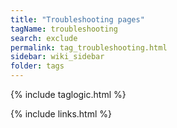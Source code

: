 ```yaml
---
title: "Troubleshooting pages"
tagName: troubleshooting
search: exclude
permalink: tag_troubleshooting.html
sidebar: wiki_sidebar
folder: tags
---
```

{% include taglogic.html %}

{% include links.html %}
